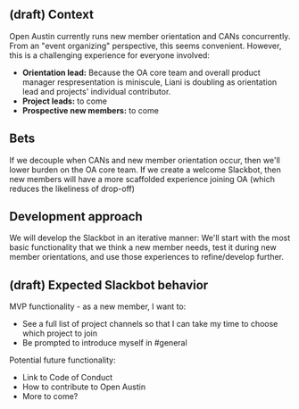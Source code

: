 ## (draft) Context

Open Austin currently runs new member orientation and CANs concurrently.  From an "event organizing" perspective, this seems convenient.  However, this is a challenging experience for everyone involved:

* **Orientation lead:** Because the OA core team and overall product manager respresentation is miniscule, Liani is doubling as orientation lead and projects' individual contributor.
* **Project leads:** to come
* **Prospective new members:** to come

## Bets

If we decouple when CANs and new member orientation occur, then we'll lower burden on the OA core team.
If we create a welcome Slackbot, then new members will have a more scaffolded experience joining OA (which reduces the likeliness of drop-off)

## Development approach

We will develop the Slackbot in an iterative manner: We'll start with the most basic functionality that we think a new member needs, test it during new member orientations, and use those experiences to refine/develop further.

## (draft) Expected Slackbot behavior

MVP functionality - as a new member, I want to:
* See a full list of project channels so that I can take my time to choose which project to join
* Be prompted to introduce myself in #general

Potential future functionality:
* Link to Code of Conduct
* How to contribute to Open Austin
* More to come?